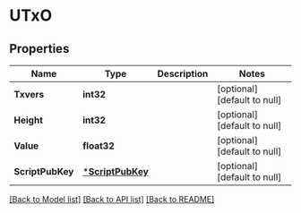 # UTxO

## Properties
Name | Type | Description | Notes
------------ | ------------- | ------------- | -------------
**Txvers** | **int32** |  | [optional] [default to null]
**Height** | **int32** |  | [optional] [default to null]
**Value** | **float32** |  | [optional] [default to null]
**ScriptPubKey** | [***ScriptPubKey**](ScriptPubKey.md) |  | [optional] [default to null]

[[Back to Model list]](../README.md#documentation-for-models) [[Back to API list]](../README.md#documentation-for-api-endpoints) [[Back to README]](../README.md)



